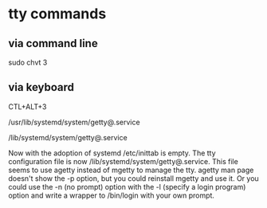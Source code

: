 # tty commands

## via command line 
sudo chvt 3

## via keyboard
CTL+ALT+3


/usr/lib/systemd/system/getty@.service

/lib/systemd/system/getty\@.service

Now with the adoption of systemd /etc/inittab is empty. 
The tty configuration file is now /lib/systemd/system/getty\@.service. 
This file seems to use agetty instead of mgetty to manage the tty. 
agetty man page doesn't show the -p option, but you could reinstall mgetty and use it.
Or you could use the -n (no prompt) option with the -l (specify a login program) option and write a wrapper to /bin/login with your own prompt.

